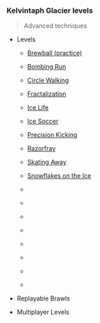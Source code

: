 ### Kelvintaph Glacier levels

> Advanced techniques

+ Levels
    + [Brewball (practice)](487-Brewball/)
    + [Bombing Run](489-Bombing_Run/)
    + [Circle Walking](483-Circle_Walking/)
    + [Fractalization](490-Fractalization/)
    + [Ice Life](488-Ice_Life/)
    + [Ice Soccer](486-Ice_Soccer/)
    + [Precision Kicking](492-Precision_Kicking/)
    + [Razorfray](491-Razorfray/)
    + [Skating Away](484-Skating_Away/)
    + [Snowflakes on the Ice](485-Snowflakes_on_the_Ice/)

    + [](493-/)
    + [](494-/)
    + [](495-/)
    + [](496-/)
    + [](497-/)
    + [](498-/)
    + [](499-/)
    + [](500-/)

+ Replayable Brawls

+ Multiplayer Levels
